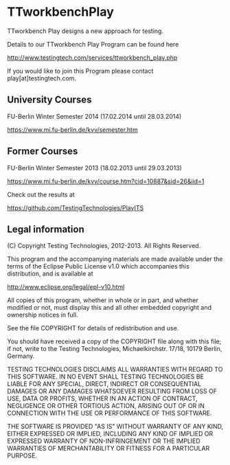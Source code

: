 TTworkbenchPlay
===============

TTworkbench Play designs a new approach for testing.


Details to our TTworkbench Play Program can be found here

http://www.testingtech.com/services/ttworkbench_play.php

If you would like to join this Program please contact play[at]testingtech.com.


University Courses
------------------

FU-Berlin Winter Semester 2014 (17.02.2014 until 28.03.2014)

https://www.mi.fu-berlin.de/kvv/semester.htm

Former Courses
------------------

FU-Berlin Winter Semester 2013 (18.02.2013 until 29.03.2013)

https://www.mi.fu-berlin.de/kvv/course.htm?cid=10887&sid=26&iid=1

Check out the results at

https://github.com/TestingTechnologies/PlayITS


Legal information
-----------------

(C) Copyright Testing Technologies, 2012-2013. All Rights Reserved.

This program and the accompanying materials are made available under the terms of the Eclipse Public License v1.0 which accompanies this distribution, and is available at

http://www.eclipse.org/legal/epl-v10.html

All copies of this program, whether in whole or in part, and whether modified or not, must display this and all other embedded copyright and ownership notices in full.

See the file COPYRIGHT for details of redistribution and use.

You should have received a copy of the COPYRIGHT file along with this file; if not, write to the Testing Technologies, Michaelkirchstr. 17/18, 10179 Berlin, Germany.

TESTING TECHNOLOGIES DISCLAIMS ALL WARRANTIES WITH REGARD TO THIS SOFTWARE. IN NO EVENT SHALL TESTING TECHNOLOGIES BE LIABLE FOR ANY SPECIAL, DIRECT, INDIRECT OR CONSEQUENTIAL DAMAGES OR ANY DAMAGES WHATSOEVER RESULTING FROM LOSS OF USE, DATA OR PROFITS, WHETHER IN AN ACTION OF CONTRACT, NEGLIGENCE OR OTHER TORTIOUS ACTION, ARISING OUT OF OR IN CONNECTION WITH THE USE OR PERFORMANCE OF THIS SOFTWARE.

THE SOFTWARE IS PROVIDED "AS IS" WITHOUT WARRANTY OF ANY KIND, EITHER EXPRESSED OR IMPLIED, INCLUDING ANY KIND OF IMPLIED OR EXPRESSED WARRANTY OF NON-INFRINGEMENT OR THE IMPLIED WARRANTIES OF MERCHANTABILITY OR FITNESS FOR A PARTICULAR PURPOSE.
